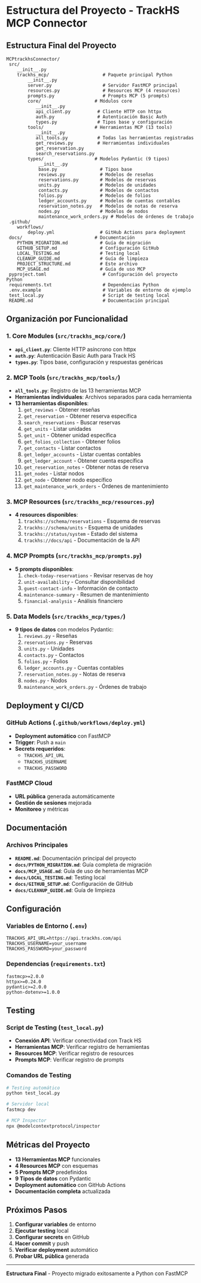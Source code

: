 # Estructura del Proyecto - TrackHS MCP Connector

## Estructura Final del Proyecto

```
MCPtrackhsConnector/
 src/
    __init__.py
    trackhs_mcp/                    # Paquete principal Python
        __init__.py
        server.py                   # Servidor FastMCP principal
        resources.py                # Resources MCP (4 resources)
        prompts.py                  # Prompts MCP (5 prompts)
        core/                    # Módulos core
           __init__.py
           api_client.py          # Cliente HTTP con httpx
           auth.py                # Autenticación Basic Auth
           types.py               # Tipos base y configuración
        tools/                   # Herramientas MCP (13 tools)
           __init__.py
           all_tools.py           # Todas las herramientas registradas
           get_reviews.py         # Herramientas individuales
           get_reservation.py
           search_reservations.py
        types/                   # Modelos Pydantic (9 tipos)
            __init__.py
            base.py                # Tipos base
            reviews.py             # Modelos de reseñas
            reservations.py        # Modelos de reservas
            units.py               # Modelos de unidades
            contacts.py            # Modelos de contactos
            folios.py              # Modelos de folios
            ledger_accounts.py     # Modelos de cuentas contables
            reservation_notes.py   # Modelos de notas de reserva
            nodes.py               # Modelos de nodos
            maintenance_work_orders.py # Modelos de órdenes de trabajo
 .github/
    workflows/
        deploy.yml                 # GitHub Actions para deployment
 docs/                           # Documentación
    PYTHON_MIGRATION.md            # Guía de migración
    GITHUB_SETUP.md                # Configuración GitHub
    LOCAL_TESTING.md               # Testing local
    CLEANUP_GUIDE.md               # Guía de limpieza
    PROJECT_STRUCTURE.md           # Este archivo
    MCP_USAGE.md                   # Guía de uso MCP
 pyproject.toml                     # Configuración del proyecto Python
 requirements.txt                   # Dependencias Python
 .env.example                       # Variables de entorno de ejemplo
 test_local.py                      # Script de testing local
 README.md                          # Documentación principal
```

## Organización por Funcionalidad

### 1. Core Modules (`src/trackhs_mcp/core/`)
- **`api_client.py`**: Cliente HTTP asíncrono con httpx
- **`auth.py`**: Autenticación Basic Auth para Track HS
- **`types.py`**: Tipos base, configuración y respuestas genéricas

### 2. MCP Tools (`src/trackhs_mcp/tools/`)
- **`all_tools.py`**: Registro de las 13 herramientas MCP
- **Herramientas individuales**: Archivos separados para cada herramienta
- **13 herramientas disponibles**:
  1. `get_reviews` - Obtener reseñas
  2. `get_reservation` - Obtener reserva específica
  3. `search_reservations` - Buscar reservas
  4. `get_units` - Listar unidades
  5. `get_unit` - Obtener unidad específica
  6. `get_folios_collection` - Obtener folios
  7. `get_contacts` - Listar contactos
  8. `get_ledger_accounts` - Listar cuentas contables
  9. `get_ledger_account` - Obtener cuenta específica
  10. `get_reservation_notes` - Obtener notas de reserva
  11. `get_nodes` - Listar nodos
  12. `get_node` - Obtener nodo específico
  13. `get_maintenance_work_orders` - Órdenes de mantenimiento

### 3. MCP Resources (`src/trackhs_mcp/resources.py`)
- **4 resources disponibles**:
  1. `trackhs://schema/reservations` - Esquema de reservas
  2. `trackhs://schema/units` - Esquema de unidades
  3. `trackhs://status/system` - Estado del sistema
  4. `trackhs://docs/api` - Documentación de la API

### 4. MCP Prompts (`src/trackhs_mcp/prompts.py`)
- **5 prompts disponibles**:
  1. `check-today-reservations` - Revisar reservas de hoy
  2. `unit-availability` - Consultar disponibilidad
  3. `guest-contact-info` - Información de contacto
  4. `maintenance-summary` - Resumen de mantenimiento
  5. `financial-analysis` - Análisis financiero

### 5. Data Models (`src/trackhs_mcp/types/`)
- **9 tipos de datos** con modelos Pydantic:
  1. `reviews.py` - Reseñas
  2. `reservations.py` - Reservas
  3. `units.py` - Unidades
  4. `contacts.py` - Contactos
  5. `folios.py` - Folios
  6. `ledger_accounts.py` - Cuentas contables
  7. `reservation_notes.py` - Notas de reserva
  8. `nodes.py` - Nodos
  9. `maintenance_work_orders.py` - Órdenes de trabajo

## Deployment y CI/CD

### GitHub Actions (`.github/workflows/deploy.yml`)
- **Deployment automático** con FastMCP
- **Trigger**: Push a `main`
- **Secrets requeridos**:
  - `TRACKHS_API_URL`
  - `TRACKHS_USERNAME`
  - `TRACKHS_PASSWORD`

### FastMCP Cloud
- **URL pública** generada automáticamente
- **Gestión de sesiones** mejorada
- **Monitoreo** y métricas

## Documentación

### Archivos Principales
- **`README.md`**: Documentación principal del proyecto
- **`docs/PYTHON_MIGRATION.md`**: Guía completa de migración
- **`docs/MCP_USAGE.md`**: Guía de uso de herramientas MCP
- **`docs/LOCAL_TESTING.md`**: Testing local
- **`docs/GITHUB_SETUP.md`**: Configuración de GitHub
- **`docs/CLEANUP_GUIDE.md`**: Guía de limpieza

## Configuración

### Variables de Entorno (`.env`)
```env
TRACKHS_API_URL=https://api.trackhs.com/api
TRACKHS_USERNAME=your_username
TRACKHS_PASSWORD=your_password
```

### Dependencias (`requirements.txt`)
```
fastmcp>=2.0.0
httpx>=0.24.0
pydantic>=2.0.0
python-dotenv>=1.0.0
```

## Testing

### Script de Testing (`test_local.py`)
- **Conexión API**: Verificar conectividad con Track HS
- **Herramientas MCP**: Verificar registro de herramientas
- **Resources MCP**: Verificar registro de resources
- **Prompts MCP**: Verificar registro de prompts

### Comandos de Testing
```bash
# Testing automático
python test_local.py

# Servidor local
fastmcp dev

# MCP Inspector
npx @modelcontextprotocol/inspector
```

## Métricas del Proyecto

- **13 Herramientas MCP** funcionales
- **4 Resources MCP** con esquemas
- **5 Prompts MCP** predefinidos
- **9 Tipos de datos** con Pydantic
- **Deployment automático** con GitHub Actions
- **Documentación completa** actualizada

## Próximos Pasos

1. **Configurar variables** de entorno
2. **Ejecutar testing** local
3. **Configurar secrets** en GitHub
4. **Hacer commit** y push
5. **Verificar deployment** automático
6. **Probar URL pública** generada

---

**Estructura Final** - Proyecto migrado exitosamente a Python con FastMCP
